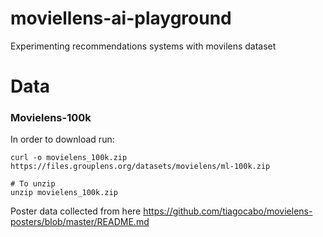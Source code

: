 # moviellens-ai-playground
Experimenting recommendations systems with movilens dataset

# Data

### Movielens-100k
In order to download run:
```
curl -o movielens_100k.zip https://files.grouplens.org/datasets/movielens/ml-100k.zip

# To unzip 
unzip movielens_100k.zip
```

Poster data collected from here https://github.com/tiagocabo/movielens-posters/blob/master/README.md
